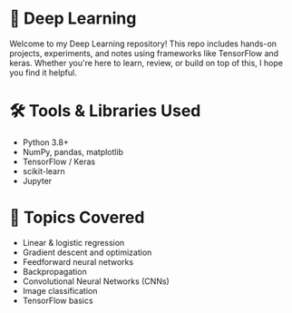 # 🧠 Deep Learning 
Welcome to my Deep Learning repository! This repo includes hands-on projects, experiments, and notes using frameworks like TensorFlow and keras. Whether you're here to learn, review, or build on top of this, I hope you find it helpful.

# 🛠️ Tools & Libraries Used
- Python 3.8+
- NumPy, pandas, matplotlib
- TensorFlow / Keras
- scikit-learn
- Jupyter

# 📘 Topics Covered
- Linear & logistic regression
- Gradient descent and optimization
- Feedforward neural networks
- Backpropagation
- Convolutional Neural Networks (CNNs)
- Image classification
- TensorFlow basics